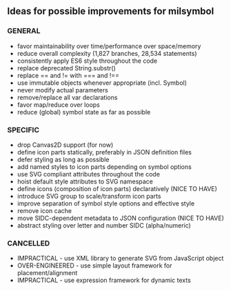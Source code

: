 ## Ideas for possible improvements for milsymbol

### GENERAL
* favor maintainability over time/performance over space/memory
* reduce overall complexity (1,827 branches, 28,534 statements)
* consistently apply ES6 style throughout the code
* replace deprecated String.substr()
* replace == and != with === and !==
* use immutable objects whenever appropriate (incl. Symbol)
* never modify actual parameters
* remove/replace all var declarations
* favor map/reduce over loops
* reduce (global) symbol state as far as possible

### SPECIFIC
* drop Canvas2D support (for now)
* define icon parts statically, preferably in JSON definition files
* defer styling as long as possible
* add named styles to icon parts depending on symbol options
* use SVG compliant attributes throughout the code
* hoist default style attributes to SVG namespace
* define icons (composition of icon parts) declaratively (NICE TO HAVE)
* introduce SVG group to scale/transform icon parts
* improve separation of symbol style options and effective style
* remove icon cache
* move SIDC-dependent metadata to JSON configuration (NICE TO HAVE)
* abstract styling over letter and number SIDC (alpha/numeric)

### CANCELLED
* IMPRACTICAL - use XML library to generate SVG from JavaScript object
* OVER-ENGINEERED - use simple layout framework for placement/alignment
* IMPRACTICAL - use expression framework for dynamic texts
